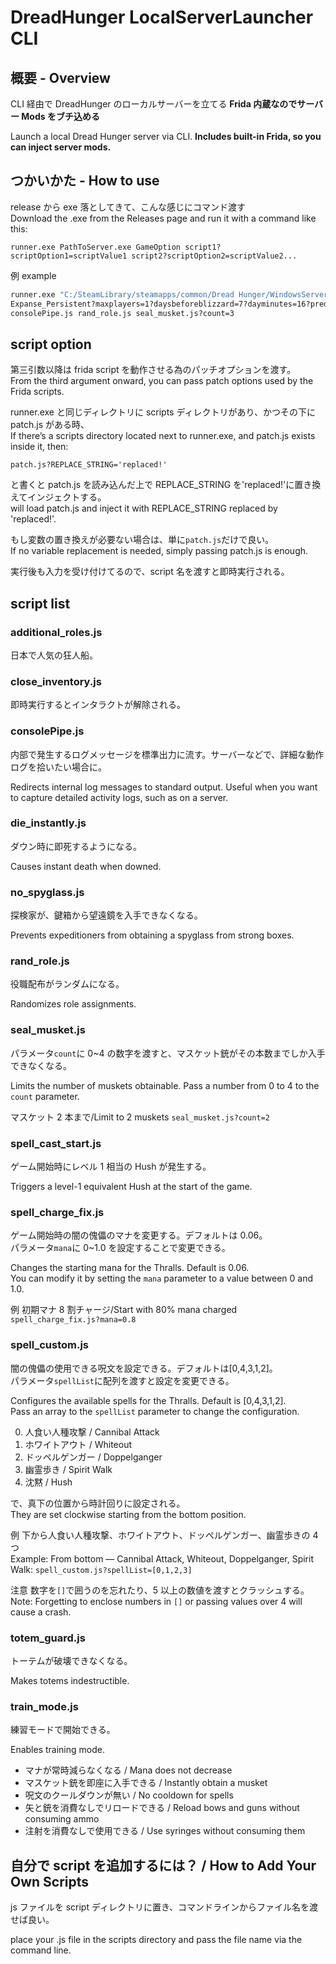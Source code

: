 ﻿# DreadHunger LocalServerLauncher CLI

## 概要 - Overview

CLI 経由で DreadHunger のローカルサーバーを立てる
**Frida 内蔵なのでサーバー Mods をブチ込める**

Launch a local Dread Hunger server via CLI.
**Includes built-in Frida, so you can inject server mods.**

## つかいかた - How to use

release から exe 落としてきて、こんな感じにコマンド渡す\
Download the .exe from the Releases page and run it with a command like this:

```
runner.exe PathToServer.exe GameOption script1?scriptOption1=scriptValue1 script2?scriptOption2=scriptValue2...
```

例 example

```bat
runner.exe "C:/SteamLibrary/steamapps/common/Dread Hunger/WindowsServer/DreadHunger/Binaries/Win64/DreadHungerServer-Win64-Shipping.exe"
Expanse_Persistent?maxplayers=1?daysbeforeblizzard=7?dayminutes=16?predatordamage=0.25?coldintensity=0.25?hungerrate=0.25?coalburnrate=0.1?thralls=1 ^
consolePipe.js rand_role.js seal_musket.js?count=3
```

## script option

第三引数以降は frida script を動作させる為のパッチオプションを渡す。\
From the third argument onward, you can pass patch options used by the Frida scripts.

runner.exe と同じディレクトリに scripts ディレクトリがあり、かつその下に patch.js がある時、\
If there’s a scripts directory located next to runner.exe, and patch.js exists inside it, then:

```
patch.js?REPLACE_STRING='replaced!'
```

と書くと patch.js を読み込んだ上で REPLACE_STRING を'replaced!'に置き換えてインジェクトする。\
will load patch.js and inject it with REPLACE_STRING replaced by 'replaced!'.

もし変数の置き換えが必要ない場合は、単に`patch.js`だけで良い。\
If no variable replacement is needed, simply passing patch.js is enough.

実行後も入力を受け付けてるので、script 名を渡すと即時実行される。

## script list

### additional_roles.js

日本で人気の狂人船。

### close_inventory.js

即時実行するとインタラクトが解除される。

### consolePipe.js

内部で発生するログメッセージを標準出力に流す。サーバーなどで、詳細な動作ログを拾いたい場合に。

Redirects internal log messages to standard output. Useful when you want to capture detailed activity logs, such as on a server.

### die_instantly.js

ダウン時に即死するようになる。

Causes instant death when downed.

### no_spyglass.js

探検家が、鍵箱から望遠鏡を入手できなくなる。

Prevents expeditioners from obtaining a spyglass from strong boxes.

### rand_role.js

役職配布がランダムになる。

Randomizes role assignments.

### seal_musket.js

パラメータ`count`に 0~4 の数字を渡すと、マスケット銃がその本数までしか入手できなくなる。

Limits the number of muskets obtainable. Pass a number from 0 to 4 to the `count` parameter.

マスケット 2 本まで/Limit to 2 muskets
`seal_musket.js?count=2`

### spell_cast_start.js

ゲーム開始時にレベル 1 相当の Hush が発生する。

Triggers a level-1 equivalent Hush at the start of the game.

### spell_charge_fix.js

ゲーム開始時の闇の傀儡のマナを変更する。デフォルトは 0.06。\
パラメータ`mana`に 0~1.0 を設定することで変更できる。

Changes the starting mana for the Thralls. Default is 0.06.\
You can modify it by setting the `mana` parameter to a value between 0 and 1.0.

例 初期マナ 8 割チャージ/Start with 80% mana charged
`spell_charge_fix.js?mana=0.8`

### spell_custom.js

闇の傀儡の使用できる呪文を設定できる。デフォルトは[0,4,3,1,2]。\
パラメータ`spellList`に配列を渡すと設定を変更できる。

Configures the available spells for the Thralls. Default is [0,4,3,1,2].\
Pass an array to the `spellList` parameter to change the configuration.

0. 人食い人種攻撃 / Cannibal Attack
1. ホワイトアウト / Whiteout
2. ドッペルゲンガー / Doppelganger
3. 幽霊歩き / Spirit Walk
4. 沈黙 / Hush

で、真下の位置から時計回りに設定される。\
They are set clockwise starting from the bottom position.

例 下から人食い人種攻撃、ホワイトアウト、ドッペルゲンガー、幽霊歩きの 4 つ\
Example: From bottom — Cannibal Attack, Whiteout, Doppelganger, Spirit Walk:
`spell_custom.js?spellList=[0,1,2,3]`

注意 数字を`[]`で囲うのを忘れたり、5 以上の数値を渡すとクラッシュする。\
Note: Forgetting to enclose numbers in `[]` or passing values over 4 will cause a crash.

### totem_guard.js

トーテムが破壊できなくなる。

Makes totems indestructible.

### train_mode.js

練習モードで開始できる。

Enables training mode.

- マナが常時減らなくなる / Mana does not decrease
- マスケット銃を即座に入手できる / Instantly obtain a musket
- 呪文のクールダウンが無い / No cooldown for spells
- 矢と銃を消費なしでリロードできる / Reload bows and guns without consuming ammo
- 注射を消費なしで使用できる / Use syringes without consuming them

## 自分で script を追加するには？ / How to Add Your Own Scripts

js ファイルを script ディレクトリに置き、コマンドラインからファイル名を渡せば良い。

place your .js file in the scripts directory and pass the file name via the command line.
